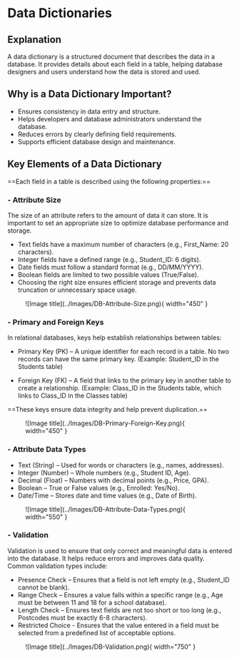 # Data Dictionaries

## Explanation

A data dictionary is a structured document that describes the data in a database. It provides details about each field in a table, helping database designers and users understand how the data is stored and used.

## Why is a Data Dictionary Important?

* Ensures consistency in data entry and structure.
* Helps developers and database administrators understand the database.
* Reduces errors by clearly defining field requirements.
* Supports efficient database design and maintenance.

## Key Elements of a Data Dictionary

==Each field in a table is described using the following properties:==

### - Attribute Size

The size of an attribute refers to the amount of data it can store. It is important to set an appropriate size to optimize database performance and storage.

* Text fields have a maximum number of characters (e.g., First_Name: 20 characters).
* Integer fields have a defined range (e.g., Student_ID: 6 digits).
* Date fields must follow a standard format (e.g., DD/MM/YYYY).
* Boolean fields are limited to two possible values (True/False).
* Choosing the right size ensures efficient storage and prevents data truncation or unnecessary space usage.

<figure markdown="span">
![Image title](../Images/DB-Attribute-Size.png){ width="450" }
<figcaption></figcaption>
</figure>

### - Primary and Foreign Keys

In relational databases, keys help establish relationships between tables:

* Primary Key (PK) – A unique identifier for each record in a table. No two records can have the same primary key. (Example: Student_ID in the Students table)

* Foreign Key (FK) – A field that links to the primary key in another table to create a relationship. (Example: Class_ID in the Students table, which links to Class_ID in the Classes table)

==These keys ensure data integrity and help prevent duplication.==

<figure markdown="span">
![Image title](../Images/DB-Primary-Foreign-Key.png){ width="450" }
<figcaption></figcaption>
</figure>

### - Attribute Data Types

* Text (String) – Used for words or characters (e.g., names, addresses).
* Integer (Number) – Whole numbers (e.g., Student ID, Age).
* Decimal (Float) – Numbers with decimal points (e.g., Price, GPA).
* Boolean – True or False values (e.g., Enrolled: Yes/No).
* Date/Time – Stores date and time values (e.g., Date of Birth).

<figure markdown="span">
![Image title](../Images/DB-Attribute-Data-Types.png){ width="550" }
<figcaption></figcaption>
</figure>

### - Validation

Validation is used to ensure that only correct and meaningful data is entered into the database. It helps reduce errors and improves data quality. Common validation types include:

* Presence Check – Ensures that a field is not left empty (e.g., Student_ID cannot be blank).
* Range Check – Ensures a value falls within a specific range (e.g., Age must be between 11 and 18 for a school database).
* Length Check – Ensures text fields are not too short or too long (e.g., Postcodes must be exactly 6-8 characters).
* Restricted Choice - Ensures that the value entered in a field must be selected from a predefined list of acceptable options. 

<figure markdown="span">
![Image title](../Images/DB-Validation.png){ width="750" }
<figcaption></figcaption>
</figure>
